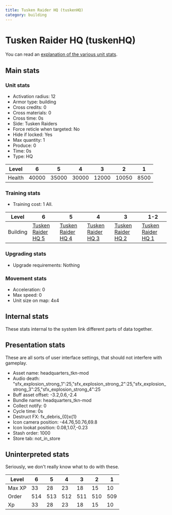 ```yaml
---
title: Tusken Raider HQ (tuskenHQ)
category: building
---
```


# Tusken Raider HQ (tuskenHQ)

You can read an [explanation  of the various unit stats](unitexplained.md).

## Main stats

### Unit stats

  * Activation radius: 12
  * Armor type: building
  * Cross credits: 0
  * Cross materials: 0
  * Cross time: 0s
  * Side: Tusken Raiders
  * Force reticle when targeted: No
  * Hide if locked: Yes
  * Max quantity: 1
  * Produce: 0
  * Time: 0s
  * Type: HQ

|Level |6    |5    |4    |3    |2    |1   |
|------|-----|-----|-----|-----|-----|----|
|Health|40000|35000|30000|12000|10050|8500|


### Training stats

  * Training cost: 1 All.

|Level   |6                                  |5                                  |4                                  |3                                  |1-2                                |
|--------|-----------------------------------|-----------------------------------|-----------------------------------|-----------------------------------|-----------------------------------|
|Building|[Tusken Raider HQ 5](tuskenHQ.html)|[Tusken Raider HQ 4](tuskenHQ.html)|[Tusken Raider HQ 3](tuskenHQ.html)|[Tusken Raider HQ 2](tuskenHQ.html)|[Tusken Raider HQ 1](tuskenHQ.html)|


### Upgrading stats

  * Upgrade requirements: Nothing

### Movement stats

  * Acceleration: 0
  * Max speed: 0
  * Unit size on map: 4x4

## Internal stats

These stats internal to the system link different parts of data together.


## Presentation stats

These are all sorts of user interface settings, that should not interfere with gameplay.

  * Asset name: headquarters_tkn-mod
  * Audio death: "sfx_explosion_strong_1":25,"sfx_explosion_strong_2":25,"sfx_explosion_strong_3":25,"sfx_explosion_strong_4":25
  * Buff asset offset: -3.2,0.6,-2.4
  * Bundle name: headquarters_tkn-mod
  * Collect notify: 0
  * Cycle time: 0s
  * Destruct FX: fx_debris_{0}x{1}
  * Icon camera position: -44.76,50.76,69.8
  * Icon lookat position: 0.08,1.07,-0.23
  * Stash order: 1000
  * Store tab: not_in_store

## Uninterpreted stats

Seriously, we don't really know what to do with these.

|Level |6  |5  |4  |3  |2  |1  |
|------|---|---|---|---|---|---|
|Max XP|33 |28 |23 |18 |15 |10 |
|Order |514|513|512|511|510|509|
|Xp    |33 |28 |23 |18 |15 |10 |


